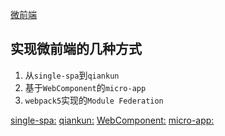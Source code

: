 <!--
 * @Author: matiastang
 * @Date: 2022-07-20 09:40:46
 * @LastEditors: matiastang
 * @LastEditTime: 2022-07-20 10:15:04
 * @FilePath: /matias-javaScript/md/微前端/微前端.md
 * @Description: 
-->
[微前端](https://mp.weixin.qq.com/s/ylkY9HWTQKPlbDb2M33YWQ)

## 实现微前端的几种方式

1. 从`single-spa`到`qiankun`
2. 基于`WebComponent`的`micro-app`
3. `webpack5`实现的`Module Federation`

[single-spa:](https://zh-hans.single-spa.js.org/docs/getting-started-overview/)
[qiankun:](https://qiankun.umijs.org/zh/guide)
[WebComponent:](https://developer.mozilla.org/zh-CN/docs/Web/Web_Components)
[micro-app:](http://cangdu.org/micro-app/docs.html#/)
